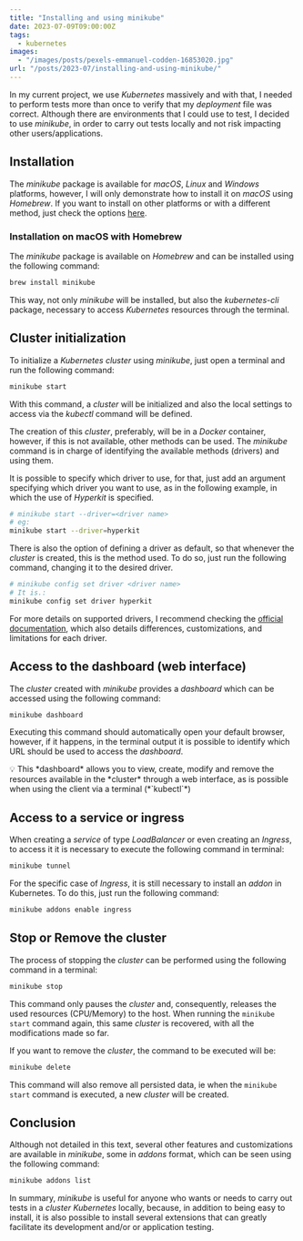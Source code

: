 ```yaml
---
title: "Installing and using minikube"
date: 2023-07-09T09:00:00Z
tags:
  - kubernetes
images:
  - "/images/posts/pexels-emmanuel-codden-16853020.jpg"
url: "/posts/2023-07/installing-and-using-minikube/"
---
```


In my current project, we use *Kubernetes* massively and with that, I needed to perform tests more than once to verify that my *deployment* file was correct. Although there are environments that I could use to test, I decided to use *minikube*, in order to carry out tests locally and not risk impacting other users/applications.

## Installation

The *minikube* package is available for *macOS*, *Linux* and *Windows* platforms, however, I will only demonstrate how to install it on *macOS* using *Homebrew*. If you want to install on other platforms or with a different method, just check the options [here](https://minikube.sigs.k8s.io/docs/start/).

### Installation on macOS with Homebrew

The *minikube* package is available on *Homebrew* and can be installed using the following command:

```bash
brew install minikube
```

This way, not only *minikube* will be installed, but also the *kubernetes-cli* package, necessary to access *Kubernetes* resources through the terminal.

## Cluster initialization

To initialize a *Kubernetes* *cluster* using *minikube*, just open a terminal and run the following command:

```bash
minikube start
```

With this command, a *cluster* will be initialized and also the local settings to access via the *kubectl* command will be defined.

The creation of this *cluster*, preferably, will be in a *Docker* container, however, if this is not available, other methods can be used. The *minikube* command is in charge of identifying the available methods (drivers) and using them.

It is possible to specify which driver to use, for that, just add an argument specifying which driver you want to use, as in the following example, in which the use of *Hyperkit* is specified.

```bash
# minikube start --driver=<driver name>
# eg:
minikube start --driver=hyperkit
```

There is also the option of defining a driver as default, so that whenever the *cluster* is created, this is the method used. To do so, just run the following command, changing it to the desired driver.

```bash
# minikube config set driver <driver name>
# It is.:
minikube config set driver hyperkit
```

For more details on supported drivers, I recommend checking the [official documentation](https://minikube.sigs.k8s.io/docs/drivers/), which also details differences, customizations, and limitations for each driver.

## Access to the dashboard (web interface)

The *cluster* created with *minikube* provides a *dashboard* which can be accessed using the following command:

```bash
minikube dashboard
```

Executing this command should automatically open your default browser, however, if it happens, in the terminal output it is possible to identify which URL should be used to access the *dashboard*.

<aside>
💡 This *dashboard* allows you to view, create, modify and remove the resources available in the *cluster* through a web interface, as is possible when using the client via a terminal (*`kubectl`*)

</aside>

## Access to a service or ingress

When creating a *service* of type *LoadBalancer* or even creating an *Ingress*, to access it it is necessary to execute the following command in terminal:

```bash
minikube tunnel
```

For the specific case of *Ingress*, it is still necessary to install an *addon* in Kubernetes. To do this, just run the following command:

```bash
minikube addons enable ingress
```

## Stop or Remove the cluster

The process of stopping the *cluster* can be performed using the following command in a terminal:

```bash
minikube stop
```

This command only pauses the *cluster* and, consequently, releases the used resources (CPU/Memory) to the host. When running the `minikube start` command again, this same *cluster* is recovered, with all the modifications made so far.

If you want to remove the *cluster*, the command to be executed will be:

```bash
minikube delete
```

This command will also remove all persisted data, ie when the `minikube start` command is executed, a new *cluster* will be created.

## Conclusion

Although not detailed in this text, several other features and customizations are available in *minikube*, some in *addons* format, which can be seen using the following command:

```bash
minikube addons list
```

In summary, *minikube* is useful for anyone who wants or needs to carry out tests in a *cluster* *Kubernetes* locally, because, in addition to being easy to install, it is also possible to install several extensions that can greatly facilitate its development and/or or application testing.
